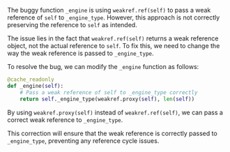 The buggy function `_engine` is using `weakref.ref(self)` to pass a weak reference of `self` to `_engine_type`. However, this approach is not correctly preserving the reference to `self` as intended.

The issue lies in the fact that `weakref.ref(self)` returns a weak reference object, not the actual reference to `self`. To fix this, we need to change the way the weak reference is passed to `_engine_type`.

To resolve the bug, we can modify the `_engine` function as follows:
```python
@cache_readonly
def _engine(self):
    # Pass a weak reference of self to _engine_type correctly
    return self._engine_type(weakref.proxy(self), len(self))
```

By using `weakref.proxy(self)` instead of `weakref.ref(self)`, we can pass a correct weak reference to `_engine_type`.

This correction will ensure that the weak reference is correctly passed to `_engine_type`, preventing any reference cycle issues.
